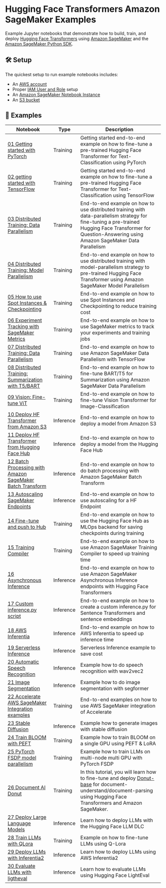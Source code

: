 # Hugging Face Transformers Amazon SageMaker Examples

Example Jupyter notebooks that demonstrate how to build, train, and deploy [Hugging Face Transformers](https://github.com/huggingface/transformers) using [Amazon SageMaker](https://docs.aws.amazon.com/sagemaker/latest/dg/whatis.html) and the [Amazon SageMaker Python SDK](https://sagemaker.readthedocs.io/en/stable/).


## 🛠️ Setup


The quickest setup to run example notebooks includes:
- An [AWS account](http://docs.aws.amazon.com/sagemaker/latest/dg/gs-account.html)
- Proper [IAM User and Role](http://docs.aws.amazon.com/sagemaker/latest/dg/authentication-and-access-control.html) setup
- An [Amazon SageMaker Notebook Instance](http://docs.aws.amazon.com/sagemaker/latest/dg/gs-setup-working-env.html)
- An [S3 bucket](http://docs.aws.amazon.com/sagemaker/latest/dg/gs-config-permissions.html)

## 📓 Examples

| Notebook                                                                                                                                                                               | Type      | Description                                                                                                                                                                                                                |
| -------------------------------------------------------------------------------------------------------------------------------------------------------------------------------------- | --------- | -------------------------------------------------------------------------------------------------------------------------------------------------------------------------------------------------------------------------- |
| [01 Getting started with PyTorch](https://github.com/huggingface/notebooks/blob/main/sagemaker/01_getting_started_pytorch/sagemaker-notebook.ipynb)                                    | Training  | Getting started end-to-end example on how to fine-tune a pre-trained Hugging Face Transformer for Text-Classification using PyTorch                                                                                        |
| [02 getting started with TensorFlow](https://github.com/huggingface/notebooks/blob/main/sagemaker/02_getting_started_tensorflow/sagemaker-notebook.ipynb)                              | Training  | Getting started end-to-end example on how to fine-tune a pre-trained Hugging Face Transformer for Text-Classification using TensorFlow                                                                                     |
| [03 Distributed Training: Data Parallelism](https://github.com/huggingface/notebooks/blob/main/sagemaker/03_distributed_training_data_parallelism/sagemaker-notebook.ipynb)            | Training  | End-to-end example on how to use distributed training with data-parallelism strategy for fine-tuning a pre-trained Hugging Face Transformer for Question-Answering using Amazon SageMaker Data Parallelism                 |
| [04 Distributed Training: Model Parallelism](https://github.com/huggingface/notebooks/blob/main/sagemaker/04_distributed_training_model_parallelism/sagemaker-notebook.ipynb)          | Training  | End-to-end example on how to use distributed training with model-parallelism strategy to pre-trained Hugging Face Transformer using Amazon SageMaker Model Parallelism                                                     |
| [05 How to use Spot Instances & Checkpointing](https://github.com/huggingface/notebooks/blob/main/sagemaker/05_spot_instances/sagemaker-notebook.ipynb)                                | Training  | End-to-end example on how to use Spot Instances and Checkpointing to reduce training cost                                                                                                                                  |
| [06 Experiment Tracking with SageMaker Metrics](https://github.com/huggingface/notebooks/blob/main/sagemaker/06_sagemaker_metrics/sagemaker-notebook.ipynb)                            | Training  | End-to-end example on how to use SageMaker metrics to track your experiments and training jobs                                                                                                                             |
| [07 Distributed Training: Data Parallelism](https://github.com/huggingface/notebooks/blob/main/sagemaker/07_tensorflow_distributed_training_data_parallelism/sagemaker-notebook.ipynb) | Training  | End-to-end example on how to use Amazon SageMaker Data Parallelism with TensorFlow                                                                                                                                         |
| [08 Distributed Training: Summarization with T5/BART](https://github.com/huggingface/notebooks/blob/main/sagemaker/08_distributed_summarization_bart_t5/sagemaker-notebook.ipynb)      | Training  | End-to-end example on how to fine-tune BART/T5 for Summarization using Amazon SageMaker Data Parallelism                                                                                                                   |
| [09 Vision: Fine-tune ViT](https://github.com/huggingface/notebooks/blob/main/sagemaker/09_image_classification_vision_transformer/sagemaker-notebook.ipynb)                           | Training  | End-to-end example on how to fine-tune Vision Transformer for Image-Classification                                                                                                                                         |
| [10 Deploy HF Transformer from Amazon S3](https://github.com/huggingface/notebooks/blob/main/sagemaker/10_deploy_model_from_s3/deploy_transformer_model_from_s3.ipynb)                 | Inference | End-to-end example on how to deploy a model from Amazon S3                                                                                                                                                                 |
| [11 Deploy HF Transformer from Hugging Face Hub](https://github.com/huggingface/notebooks/blob/main/sagemaker/11_deploy_model_from_hf_hub/deploy_transformer_model_from_hf_hub.ipynb)  | Inference | End-to-end example on how to deploy a model from the Hugging Face Hub                                                                                                                                                      |
| [12 Batch Processing with Amazon SageMaker Batch Transform](https://github.com/huggingface/notebooks/blob/main/sagemaker/12_batch_transform_inference/sagemaker-notebook.ipynb)        | Inference | End-to-end example on how to do batch processing with Amazon SageMaker Batch Transform                                                                                                                                     |
| [13 Autoscaling SageMaker Endpoints](https://github.com/huggingface/notebooks/blob/main/sagemaker/13_deploy_and_autoscaling_transformers/sagemaker-notebook.ipynb)                     | Inference | End-to-end example on how to use autoscaling for a HF Endpoint                                                                                                                                                             |
| [14 Fine-tune and push to Hub](https://github.com/huggingface/notebooks/blob/main/sagemaker/14_train_and_push_to_hub/sagemaker-notebook.ipynb)                                         | Training  | End-to-end example on how to use the Hugging Face Hub as MLOps backend for saving checkpoints during training                                                                                                              |
| [15 Training Compiler](https://github.com/huggingface/notebooks/blob/main/sagemaker/15_training_compiler/sagemaker-notebook.ipynb)                                                     | Training  | End-to-end example on how to use Amazon SageMaker Training Compiler to speed up training time                                                                                                                              |
| [16 Asynchronous Inference](https://github.com/huggingface/notebooks/blob/main/sagemaker/16_async_inference_hf_hub/sagemaker-notebook.ipynb)                                           | Inference | End-to-end example on how to use Amazon SageMaker Asynchronous Inference endpoints with Hugging Face Transformers                                                                                                          |
| [17 Custom inference.py script](https://github.com/huggingface/notebooks/blob/main/sagemaker/17_custom_inference_script/sagemaker-notebook.ipynb)                                      | Inference | End-to-end example on how to create a custom inference.py for Sentence Transformers and sentence embeddings                                                                                                                |
| [18 AWS Inferentia](https://github.com/huggingface/notebooks/blob/main/sagemaker/18_inferentia_inference/sagemaker-notebook.ipynb)                                                     | Inference | End-to-end example on how to AWS Inferentia to speed up inference time                                                                                                                                                     |
| [19 Serverless Inference](https://github.com/huggingface/notebooks/blob/main/sagemaker/19_serverless_inference/sagemaker-notebook.ipynb)                                               | Inference | Serverless Inference example to save cost                                                                                                                                                                                  |
| [20 Automatic Speech Recognition](https://github.com/huggingface/notebooks/blob/main/sagemaker/20_automatic_speech_recognition_inference/sagemaker-notebook.ipynb)                     | Inference | Example how to do speech recognition with wav2vec2                                                                                                                                                                         |
| [21 Image Segmentation](https://github.com/huggingface/notebooks/blob/main/sagemaker/21_image_segmantation/sagemaker-notebook.ipynb)                                                   | Inference | Example how to do image segmentation with segformer                                                                                                                                                                        |
| [22 Accelerate AWS SageMaker Integration examples](https://github.com/huggingface/notebooks/blob/main/sagemaker/22_accelerate_sagemaker_examples/README.md)                            | Training  | End-to-end examples on how to use AWS SageMaker integration of Accelerate                                                                                                                                                  |
| [23 Stable Diffusion](https://github.com/huggingface/notebooks/blob/main/sagemaker/23_stable_diffusion_inference/sagemaker-notebook.ipynb)                                             | Inference | Example how to generate images with stable diffusion                                                                                                                                                                       |
| [24 Train BLOOM with PEFT](https://github.com/huggingface/notebooks/blob/main/sagemaker/24_train_bloom_peft_lora/sagemaker-notebook.ipynb)                                             | Training  | Example how to train BLOOM on a single GPU using PEFT & LoRA                                                                                                                                                               |
| [25 PyTorch FSDP model parallelism](https://github.com/huggingface/notebooks/blob/main/sagemaker/25_pytorch_fsdp_model_parallelism/sagemaker-notebook.ipynb)                           | Training  | Example how to train LLMs on multi-node multi GPU with PyTorch FSDP                                                                                                                                                        |
| [26 Document AI Donut](https://github.com/huggingface/notebooks/blob/main/sagemaker/26_document_ai_donut/sagemaker-notebook.ipynb)                                                     | Training  | In this tutorial, you will learn how to fine-tune and deploy [Donut-base](https://huggingface.co/naver-clova-ix/donut-base) for document-understand/document-parsing using Hugging Face Transformers and Amazon SageMaker. |
| [27 Deploy Large Language Models](https://github.com/huggingface/notebooks/blob/main/sagemaker/27_deploy_large_language_models/sagemaker-notebook.ipynb)                               | Inference | Learn how to deploy LLMs with the Hugging Face LLM DLC                                                                                                                                                                     |
| [28 Train LLMs with QLora](https://github.com/huggingface/notebooks/blob/main/notebooks/sagemaker/28_train_llms_with_qlora/sagemaker-notebook.ipynb)                                   | Training  | Example on how to fine-tune LLMs using Q-Lora                                                                                                                                                                              |
| [29 Deploy LLMs with Inferentia2](https://github.com/huggingface/notebooks/blob/main/notebooks/sagemaker/29_deploy_llms_on_inferentia2/sagemaker-notebook.ipynb)                       | Inference | Learn how to deploy LLMs using AWS Inferentia2                                                                                                                                                                             |
| [30 Evaluate LLMs with ligtheval](https://github.com/huggingface/notebooks/blob/main/notebooks/sagemaker/30_evaluate_llms_with_lighteval/sagemaker-notebook.ipynb)                     | Inference | Learn how to evaluate LLMs using Hugging Face LightEval                                                                                                                                                                    |

